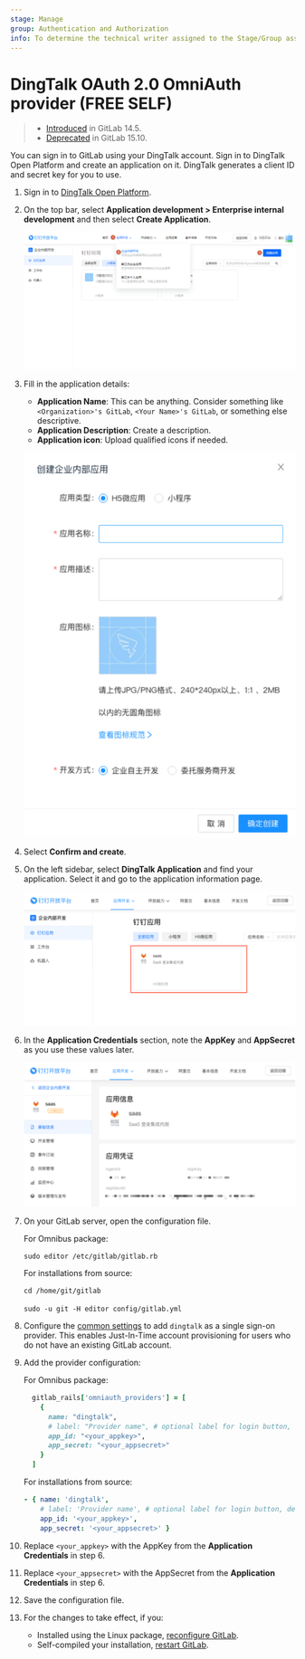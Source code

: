 ```yaml
---
stage: Manage
group: Authentication and Authorization
info: To determine the technical writer assigned to the Stage/Group associated with this page, see https://about.gitlab.com/handbook/product/ux/technical-writing/#assignments
---
```


# DingTalk OAuth 2.0 OmniAuth provider **(FREE SELF)**

> - [Introduced](https://gitlab.com/gitlab-org/gitlab/-/issues/341898) in GitLab 14.5.
> - [Deprecated](https://gitlab.com/gitlab-org/gitlab/-/issues/390855) in GitLab 15.10.

You can sign in to GitLab using your DingTalk account.
Sign in to DingTalk Open Platform and create an application on it. DingTalk generates a client ID and secret key for you to use.

1. Sign in to [DingTalk Open Platform](https://open-dev.dingtalk.com/).

1. On the top bar, select **Application development > Enterprise internal development** and then select **Create Application**.

   ![DingTalk menu](img/ding_talk_menu.png)

1. Fill in the application details:

   - **Application Name**: This can be anything. Consider something like `<Organization>'s GitLab`, `<Your Name>'s GitLab`, or something else descriptive.
   - **Application Description**: Create a description.
   - **Application icon**: Upload qualified icons if needed.

   ![DingTalk create application](img/ding_talk_create_application.png)

1. Select **Confirm and create**.

1. On the left sidebar, select **DingTalk Application** and find your application. Select it and go to the application information page.

   ![DingTalk your application](img/ding_talk_your_application.png)

1. In the **Application Credentials** section, note the **AppKey** and **AppSecret** as you use these values later.

   ![DingTalk credentials](img/ding_talk_credentials.png)

1. On your GitLab server, open the configuration file.

   For Omnibus package:

   ```shell
   sudo editor /etc/gitlab/gitlab.rb
   ```

   For installations from source:

   ```shell
   cd /home/git/gitlab

   sudo -u git -H editor config/gitlab.yml
   ```

1. Configure the [common settings](omniauth.md#configure-common-settings)
   to add `dingtalk` as a single sign-on provider. This enables Just-In-Time
   account provisioning for users who do not have an existing GitLab account.

1. Add the provider configuration:

   For Omnibus package:

   ```ruby
     gitlab_rails['omniauth_providers'] = [
       {
         name: "dingtalk",
         # label: "Provider name", # optional label for login button, defaults to "Ding Talk"
         app_id: "<your_appkey>",
         app_secret: "<your_appsecret>"
       }
     ]
   ```

   For installations from source:

   ```yaml
   - { name: 'dingtalk',
       # label: 'Provider name', # optional label for login button, defaults to "Ding Talk"
       app_id: '<your_appkey>',
       app_secret: '<your_appsecret>' }
   ```

1. Replace `<your_appkey>` with the AppKey from the  **Application Credentials** in step 6.

1. Replace `<your_appsecret>` with the AppSecret from the **Application Credentials** in step 6.

1. Save the configuration file.

1. For the changes to take effect, if you:
   - Installed using the Linux package, [reconfigure GitLab](../administration/restart_gitlab.md#reconfigure-a-linux-package-installation).
   - Self-compiled your installation, [restart GitLab](../administration/restart_gitlab.md#installations-from-source).
